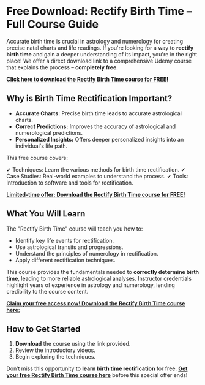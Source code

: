 # Free Download: Rectify Birth Time – Full Course Guide

Accurate birth time is crucial in astrology and numerology for creating precise natal charts and life readings. If you're looking for a way to **rectify birth time** and gain a deeper understanding of its impact, you're in the right place! We offer a direct download link to a comprehensive Udemy course that explains the process – **completely free**.

[**Click here to download the Rectify Birth Time course for FREE!**](https://udemywork.com/rectify-birth-time)

## Why is Birth Time Rectification Important?

*   **Accurate Charts:** Precise birth time leads to accurate astrological charts.
*   **Correct Predictions:** Improves the accuracy of astrological and numerological predictions.
*   **Personalized Insights:** Offers deeper personalized insights into an individual's life path.

This free course covers:

✔ Techniques: Learn the various methods for birth time rectification.
✔ Case Studies: Real-world examples to understand the process.
✔ Tools: Introduction to software and tools for rectification.

[**Limited-time offer: Download the Rectify Birth Time course for FREE!**](https://udemywork.com/rectify-birth-time)

## What You Will Learn

The "Rectify Birth Time" course will teach you how to:

*   Identify key life events for rectification.
*   Use astrological transits and progressions.
*   Understand the principles of numerology in rectification.
*   Apply different rectification techniques.

This course provides the fundamentals needed to **correctly determine birth time**, leading to more reliable astrological analyses. Instructor credentials highlight years of experience in astrology and numerology, lending credibility to the course content.

[**Claim your free access now! Download the Rectify Birth Time course here:**](https://udemywork.com/rectify-birth-time)

## How to Get Started

1.  **Download** the course using the link provided.
2.  Review the introductory videos.
3.  Begin exploring the techniques.

Don’t miss this opportunity to **learn birth time rectification** for free. [**Get your free Rectify Birth Time course here**](https://udemywork.com/rectify-birth-time) before this special offer ends!
